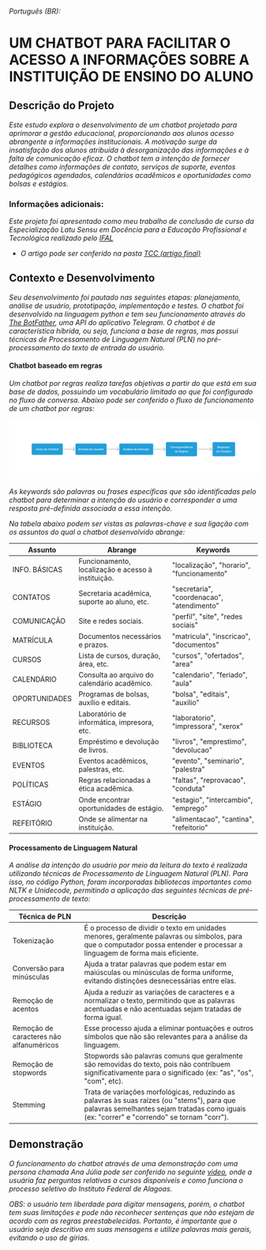 ###### Português (BR):

<h1>UM CHATBOT PARA FACILITAR O ACESSO A INFORMAÇÕES SOBRE A INSTITUIÇÃO DE ENSINO DO ALUNO</h1>

<section>
  <h2>Descrição do Projeto</h2>
  <p><em>Este estudo explora o desenvolvimento de um chatbot projetado para aprimorar a gestão educacional, proporcionando aos alunos acesso abrangente a informações institucionais. A motivação surge da insatisfação dos alunos atribuída à desorganização das informações e à falta de comunicação eficaz. O chatbot tem a intenção de fornecer detalhes como informações de contato, serviços de suporte, eventos    pedagógicos agendados, calendários acadêmicos e oportunidades como bolsas e estágios.</em></p>
</section>


<section>
  <h3>Informações adicionais:</h3>
  <p><em>Este projeto foi apresentado como meu trabalho de conclusão de curso da Especialização Latu Sensu em Docência para a Educação Profissional e Tecnológica realizado pelo <a href="https://www2.ifal.edu.br/">IFAL</a></em></p>
  <ul>
    <li><em>O artigo pode ser conferido na pasta <a href="https://github.com/johnnycleiton07/educational-chatbot/tree/main/TCC%20(artigo%20final)">TCC (artigo final)</em></a></li>
  </ul>
</section>


<section>
  <h2>Contexto e Desenvolvimento</h2>
  <p><em>Seu desenvolvimento foi pautado nas seguintes etapas: planejamento, análise de usuário, prototipação, implementação e testes. O chatbot foi desenvolvido na linguagem python e tem seu funcionamento através do <a href="https://t.me/botfather">The BotFather</a>, uma API do aplicativo Telegram. O chatbot é de característica híbrida, ou seja, funciona a base de regras, mas possui técnicas de Processamento de Linguagem Natural (PLN) no pré-processamento do texto de entrada do usuário.</em></p>

  <h4>Chatbot baseado em regras</h4>
  <p><em>Um chatbot por regras realiza tarefas objetivas a partir do que está em sua base de dados, possuindo um vocabulário limitado ao que foi configurado no fluxo de conversa. Abaixo pode ser conferido o fluxo de funcionamento de um chatbot por regras:</em></p>
  <p align="center">
  <img src="assets/chatbot-diagram.png" alt="fluxo de funcionamento do chatbot">
  </p>

<p><em>As keywords são palavras ou frases específicas que são identificadas pelo chatbot para determinar a intenção do usuário e corresponder a uma resposta pré-definida associada a essa intenção.</em></p>

<p><em>Na tabela abaixo podem ser vistas as palavras-chave e sua ligação com os assuntos do qual o chatbot desenvolvido abrange:</em></p>

| Assunto           | Abrange                                                 | Keywords                                              |
|-------------------|---------------------------------------------------------|-------------------------------------------------------|
| INFO. BÁSICAS     | Funcionamento, localização e acesso à instituição.      | "localização", "horario", "funcionamento"             |
| CONTATOS          | Secretaria acadêmica, suporte ao aluno, etc.            | "secretaria", "coordenacao", "atendimento"            |
| COMUNICAÇÃO       | Site e redes sociais.                                   | "perfil", "site", "redes sociais"                     |
| MATRÍCULA         | Documentos necessários e prazos.                        | "matricula", "inscricao", "documentos"                |
| CURSOS            | Lista de cursos, duração, área, etc.                    | "cursos", "ofertados", "area"                         |
| CALENDÁRIO        | Consulta ao arquivo do calendário acadêmico.            | "calendario", "feriado", "aula"                       |
| OPORTUNIDADES     | Programas de bolsas, auxílio e editais.                 | "bolsa", "editais", "auxilio"                         |
| RECURSOS          | Laboratório de informática, impresora, etc.             | "laboratorio", "impressora", "xerox"                  |
| BIBLIOTECA        | Empréstimo e devolução de livros.                       | "livros", "emprestimo", "devolucao"                   |
| EVENTOS           | Eventos acadêmicos, palestras, etc.                     | "evento", "seminario", "palestra"                     |
| POLÍTICAS         | Regras relacionadas a ética acadêmica.                  | "faltas", "reprovacao", "conduta"                     |
| ESTÁGIO           | Onde encontrar oportunidades de estágio.                | "estagio", "intercambio", "emprego"                   |
| REFEITÓRIO        | Onde se alimentar na instituição.                       | "alimentacao", "cantina", "refeitorio"                |

  <h4>Processamento de Linguagem Natural</h4>
  <p><em>A análise da intenção do usuário por meio da leitura do texto é realizada utilizando técnicas de Processamento de Linguagem Natural (PLN). Para isso, no código Python, foram incorporadas bibliotecas importantes como NLTK e Unidecode, permitindo a aplicação das seguintes técnicas de pré-processamento de texto:</em></p>
</section>


| Técnica de PLN                 | Descrição                                                                                                                                                                                        |
|--------------------------------|--------------------------------------------------------------------------------------------------------------------------------------------------------------------------------------------------|
| Tokenização                    | É o processo de dividir o texto em unidades menores, geralmente palavras ou símbolos, para que o computador possa entender e processar a linguagem de forma mais eficiente.                |
| Conversão para minúsculas      | Ajuda a tratar palavras que podem estar em maiúsculas ou minúsculas de forma uniforme, evitando distinções desnecessárias entre elas.                                                     |
| Remoção de acentos             | Ajuda a reduzir as variações de caracteres e a normalizar o texto, permitindo que as palavras acentuadas e não acentuadas sejam tratadas de forma igual.                                |
| Remoção de caracteres não alfanuméricos | Esse processo ajuda a eliminar pontuações e outros símbolos que não são relevantes para a análise da linguagem.                                                                     |
| Remoção de stopwords           | Stopwords são palavras comuns que geralmente são removidas do texto, pois não contribuem significativamente para o significado (ex: "as", "os", "com", etc).                       |
| Stemming                       | Trata de variações morfológicas, reduzindo as palavras às suas raízes (ou "stems"), para que palavras semelhantes sejam tratadas como iguais (ex: "correr" e "correndo" se tornam "corr").    |

<section>
  <h2>Demonstração</h2>
  <p><em>O funcionamento do chatbot através de uma demonstração com uma persona chamada Ana Júlia pode ser conferido no seguinte <a href="https://drive.google.com/file/d/1Q6Vczz-t0exoQQADfOQrE2DXwK1rLdCQ/view?usp=sharing">video</a>, onde a usuária faz perguntas relativas a cursos disponíveis e como funciona o processo seletivo do Instituto Federal de Alagoas.</em></p>
</section>

<em>OBS: o usuário tem liberdade para digitar mensagens, porém, o chatbot tem suas limitações e pode não reconhecer sentenças que não estejam de acordo com as regras preestabelecidas. Portanto, é importante que o usuário seja descritivo em suas mensagens e utilize palavras mais gerais, evitando o uso de gírias.</em>
